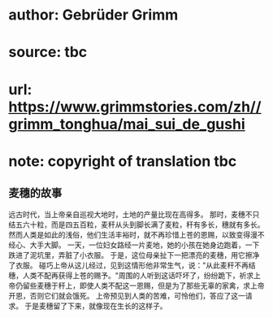# author: Gebrüder Grimm
# source: tbc
# url: https://www.grimmstories.com/zh//grimm_tonghua/mai_sui_de_gushi
# note: copyright of translation tbc

## 麦穗的故事 

远古时代，当上帝亲自巡视大地时，土地的产量比现在高得多。
那时，麦穗不只结五六十粒，而是四五百粒，麦秆从头到脚长满了麦粒，秆有多长，穗就有多长。
然而人类是如此的浅俗，他们生活丰裕时，就不再珍惜上苍的恩赐，以致变得漫不经心、大手大脚。
一天，一位妇女路经一片麦地，她的小孩在她身边跑着，一下跌进了泥坑里，弄脏了小衣服。
于是，这位母亲扯下一把漂亮的麦穗，用它擦净了衣服。
碰巧上帝从这儿经过，见到这情形他非常生气，说："从此麦秆不再结穗，人类不配再获得上苍的赐予。"周围的人听到这话吓坏了，纷纷跪下，祈求上帝仍留些麦穗于秆上，即使人类不配这一恩赐，但是为了那些无辜的家禽，求上帝开恩，否则它们就会饿死。
上帝预见到人类的苦难，可怜他们，答应了这一请求。
于是麦穗留了下来，就像现在生长的这样子。
